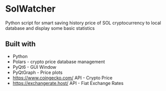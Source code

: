 # SolWatcher

Python script for smart saving history price of SOL cryptocurrency to local database and display some basic statistics

## Built with
* Python
* Polars - crypto price database management 
* PyQt6 - GUI Window
* PyQtGraph - Price plots
* https://www.coingecko.com/ API - Crypto Price
* https://exchangerate.host/ API - Fiat Exchange Rates